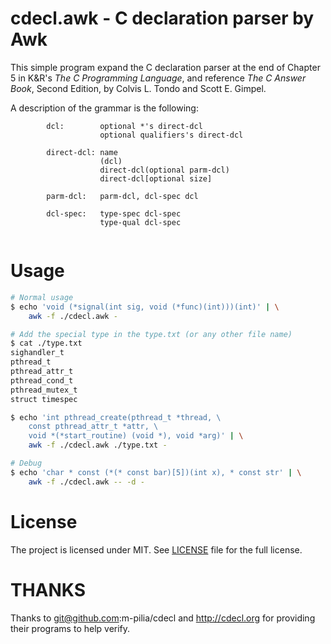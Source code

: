 cdecl.awk - C declaration parser by Awk
=========================================

This simple program expand the C declaration parser at the end of Chapter 5 in K&R's 
<i>The C Programming Language</i>, and reference
<i>The C Answer Book</i>,
Second Edition, by Colvis L. Tondo and Scott E. Gimpel.

A description of the grammar is the following:
````{.bnf}
        dcl:        optional *'s direct-dcl
                    optional qualifiers's direct-dcl

        direct-dcl: name
                    (dcl)
                    direct-dcl(optional parm-dcl)
                    direct-dcl[optional size]

        parm-dcl:   parm-dcl, dcl-spec dcl

        dcl-spec:   type-spec dcl-spec
                    type-qual dcl-spec
     
````

Usage
======
```bash
# Normal usage
$ echo 'void (*signal(int sig, void (*func)(int)))(int)' | \
    awk -f ./cdecl.awk -

# Add the special type in the type.txt (or any other file name)
$ cat ./type.txt
sighandler_t
pthread_t
pthread_attr_t
pthread_cond_t
pthread_mutex_t
struct timespec

$ echo 'int pthread_create(pthread_t *thread, \
    const pthread_attr_t *attr, \
    void *(*start_routine) (void *), void *arg)' | \
    awk -f ./cdecl.awk ./type.txt -

# Debug
$ echo 'char * const (*(* const bar)[5])(int x), * const str' | \
    awk -f ./cdecl.awk -- -d -
```

License
=======
The project is licensed under MIT. See [LICENSE](/LICENSE) file for the full license. 

THANKS
======
Thanks to git@github.com:m-pilia/cdecl and http://cdecl.org for
providing their programs to help verify.

